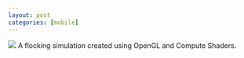 ```yaml
---
layout: post
categories: [mobile]
---
```

<img src="{{ site.baseurl }}/images/flocking.jpg">
A flocking simulation created using OpenGL and Compute Shaders.